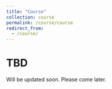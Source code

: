 ```yaml
---
title: "Course"
collection: course
permalink: /course/course
redirect_from: 
  - /course/
---
```


TBD
======

Will be updated soon. Please come later.
